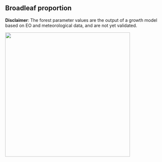 ## Broadleaf proportion

**Disclaimer**: The forest parameter values are the output of a growth model based on EO and meteorological data, and are not yet validated.

<img style="width:400px" src="data/gtif/images/legends/VTT2.png"></img>
